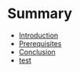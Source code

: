 # Summary

* [Introduction](README.md)
* [Prerequisites](prereq.md)
* [Conclusion](conclusion.md)
* [test](test.md)

